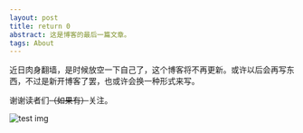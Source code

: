 ```yaml
---
layout: post
title: return 0
abstract: 这是博客的最后一篇文章。
tags: About
---
```


近日肉身翻墙，是时候放空一下自己了，这个博客将不再更新。或许以后会再写东西，不过是新开博客了罢，也或许会换一种形式来写。

谢谢读者们<del>（如果有）</del>关注。

![test img](/images/2014-01-04-test.gif)
